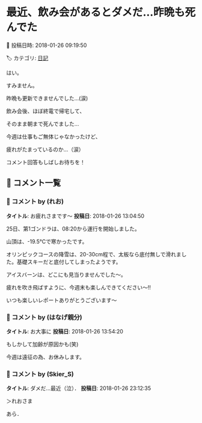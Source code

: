 # 最近、飲み会があるとダメだ…昨晩も死んでた

📅 投稿日時: 2018-01-26 09:19:50

🏷️ カテゴリ: [日記](cc4b5682fb7b8b144980957a978653fb0.md)

はい。


すみません。


昨晩も更新できませんでした…(涙)





飲み会後、ほぼ終電で帰宅して、


そのまま朝まで死んでました…


今週は仕事もご無体じゃなかったけど、


疲れがたまっているのか…（涙）





コメント回答もしばしお待ちを！

## 💬 コメント一覧

### 💬 コメント by (れお)
**タイトル**: お疲れさまです～
**投稿日**: 2018-01-26 13:04:50

25日、第1ゴンドラは、08:20から運行を開始しました。

山頂は、-19.5℃で寒かったです。

オリンピックコースの降雪は、20-30cm程で、太板なら底付無しで滑れました。基礎スキーだと底付してしまったようです。

アイスバーンは、どこにも見当りませんでした～。

疲れを吹き飛ばすように、今週末も楽しんできてください～!!

いつも楽しいレポートありがとうございます～

### 💬 コメント by (はなげ親分)
**タイトル**: お大事に
**投稿日**: 2018-01-26 13:54:20

もしかして加齢が原因かも(笑)



今週は遠征の為、お休みします。

### 💬 コメント by (Skier_S)
**タイトル**: ダメだ…最近（泣）．
**投稿日**: 2018-01-26 23:12:35

＞れおさま

あら．

